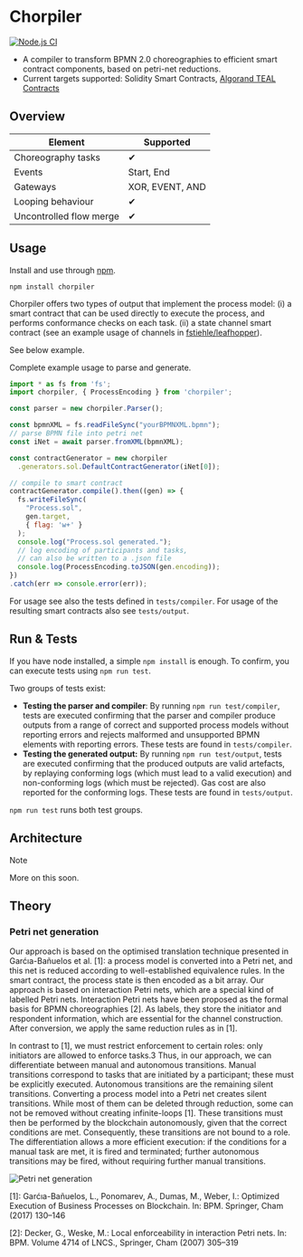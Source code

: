 # Chorpiler
[![Node.js CI](https://github.com/fstiehle/chorpiler/actions/workflows/node.js.yml/badge.svg)](https://github.com/fstiehle/chorpiler/actions/workflows/node.js.yml)
- A compiler to transform BPMN 2.0 choreographies to efficient smart contract components, based on petri-net reductions.
- Current targets supported: Solidity Smart Contracts, [Algorand TEAL Contracts](https://github.com/fstiehle/chorpiler-algorandvm)

## Overview

| Element            | Supported  |
|--------------------|------------|
| Choreography tasks | ✔          |
| Events             | Start, End |
| Gateways           | XOR, EVENT, AND |
| Looping behaviour  | ✔          |
| Uncontrolled flow merge  | ✔          |

## Usage

Install and use through [npm](https://www.npmjs.com/package/chorpiler).

```
npm install chorpiler
```

Chorpiler offers two types of output that implement the process model: 
(i) a smart contract that can be used directly to execute the process, and performs conformance checks on each task.
(ii) a state channel smart contract (see an example usage of channels in [fstiehle/leafhopper](https://www.github.com/fstiehle/leafhopper)).

See below example.

Complete example usage to parse and generate. 
```js
import * as fs from 'fs';
import chorpiler, { ProcessEncoding } from 'chorpiler';

const parser = new chorpiler.Parser();

const bpmnXML = fs.readFileSync("yourBPMNXML.bpmn");   
// parse BPMN file into petri net
const iNet = await parser.fromXML(bpmnXML);

const contractGenerator = new chorpiler
  .generators.sol.DefaultContractGenerator(iNet[0]);

// compile to smart contract
contractGenerator.compile().then((gen) => {
  fs.writeFileSync(
    "Process.sol", 
    gen.target, 
    { flag: 'w+' }
  );
  console.log("Process.sol generated.");
  // log encoding of participants and tasks, 
  // can also be written to a .json file
  console.log(ProcessEncoding.toJSON(gen.encoding));
})
.catch(err => console.error(err));
```

For usage see also the tests defined in `tests/compiler`. For usage of the resulting smart contracts also see `tests/output`.

## Run & Tests

If you have node installed, a simple `npm install` is enough. To confirm, you can execute tests using `npm run test`. 

Two groups of tests exist:
- **Testing the parser and compiler**: By running `npm run test/compiler`, tests are executed confirming that the parser and compiler produce outputs from a range of correct and supported process models without reporting errors and rejects malformed and unsupported BPMN elements with reporting errors. These tests are found in `tests/compiler`.
- **Testing the generated output:** By running `npm run test/output`, tests are executed confirming that the produced outputs are valid artefacts, by replaying conforming logs (which must lead to a valid execution) and non-conforming logs (which must be rejected). Gas cost are also reported for the conforming logs. These tests are found in `tests/output`.

`npm run test` runs both test groups.

## Architecture
> [!NOTE]
> More on this soon.

## Theory

### Petri net generation

Our approach is based on the optimised translation technique presented in Garćıa-Bañuelos et al. [1]: a process model is converted into a Petri net, and
this net is reduced according to well-established equivalence rules. In the smart contract, the process state is then encoded as a bit array. Our approach is based on interaction Petri nets, which are a special kind of labelled Petri nets. Interaction Petri nets have been proposed as the formal basis for BPMN choreographies [2]. As labels, they store the initiator and respondent information, which are essential for the channel construction. After conversion, we apply the same reduction rules as in [1]. 

In contrast to [1], we must restrict enforcement to certain roles: only initiators are allowed to enforce tasks.3 Thus, in our approach, we can differentiate between manual and autonomous transitions. Manual transitions correspond to tasks that are initiated by a participant; these must be explicitly executed. Autonomous transitions are the remaining silent transitions. Converting a process model into a Petri net creates silent transitions. While most of them can be deleted through reduction, some can not be removed without creating infinite-loops [1]. These transitions must then be performed by the blockchain autonomously, given that the correct conditions are met. Consequently, these transitions are not bound to a role. The differentiation allows a more efficient execution: if the conditions for a manual task are met, it is fired and terminated; further autonomous transitions may be fired, without requiring further manual transitions.

![Petri net generation](https://github.com/fstiehle/chorpiler/blob/main/docs/figs/transformation.svg)

[1]: Garćıa-Bañuelos, L., Ponomarev, A., Dumas, M., Weber, I.: Optimized Execution
of Business Processes on Blockchain. In: BPM. Springer, Cham (2017) 130–146

[2]: Decker, G., Weske, M.: Local enforceability in interaction Petri nets. In: BPM.
Volume 4714 of LNCS., Springer, Cham (2007) 305–319
